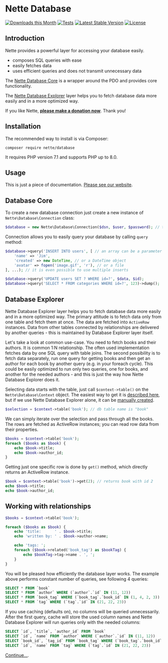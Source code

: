 Nette Database
==============

[![Downloads this Month](https://img.shields.io/packagist/dm/nette/database.svg)](https://packagist.org/packages/nette/database)
[![Tests](https://github.com/nette/database/workflows/Tests/badge.svg?branch=v3.0)](https://github.com/nette/database/actions)
[![Latest Stable Version](https://poser.pugx.org/nette/database/v/stable)](https://github.com/nette/database/releases)
[![License](https://img.shields.io/badge/license-New%20BSD-blue.svg)](https://github.com/nette/database/blob/master/license.md)


Introduction
------------

Nette provides a powerful layer for accessing your database easily.

- composes SQL queries with ease
- easily fetches data
- uses efficient queries and does not transmit unnecessary data

The [Nette Database Core](https://doc.nette.org/database-core) is a wrapper around the PDO and provides core functionality.

The [Nette Database Explorer](https://doc.nette.org/database-explorer) layer helps you to fetch database data more easily and in a more optimized way.

If you like Nette, **[please make a donation now](https://nette.org/donate)**. Thank you!


Installation
------------

The recommended way to install is via Composer:

```
composer require nette/database
```

It requires PHP version 7.1 and supports PHP up to 8.0.


Usage
-----

This is just a piece of documentation. [Please see our website](https://doc.nette.org/database).


Database Core
-------------

To create a new database connection just create a new instance of `Nette\Database\Connection` class:

```php
$database = new Nette\Database\Connection($dsn, $user, $password); // the same arguments as uses PDO
```

Connection allows you to easily query your database by calling `query` method:

```php
$database->query('INSERT INTO users', [ // an array can be a parameter
	'name' => 'Jim',
	'created' => new DateTime, // or a DateTime object
	'avatar' => fopen('image.gif', 'r'), // or a file
], ...); // it is even possible to use multiple inserts

$database->query('UPDATE users SET ? WHERE id=?', $data, $id);
$database->query('SELECT * FROM categories WHERE id=?', 123)->dump();
```

Database Explorer
-----------------

Nette Database Explorer layer helps you to fetch database data more easily and in a more optimized way. The primary attitude is to fetch data only from one table and fetch them at once. The data are fetched into `ActiveRow` instances. Data from other tables connected by relationships are delivered by another queries - this is maintained by Database Explorer layer itself.

Let's take a look at common use-case. You need to fetch books and their authors. It is common 1:N relationship. The often used implementation fetches data by one SQL query with table joins. The second possibility is to fetch data separately, run one query for getting books and then get an author for each book by another query (e.g. in your foreach cycle). This could be easily optimized to run only two queries, one for books, and another for the needed authors - and this is just the way how Nette Database Explorer does it.

Selecting data starts with the table, just call `$context->table()` on the `Nette\Database\Context` object. The easiest way to get it is [described here](https://doc.nette.org/database-core#toc-configuration), but if we use Nette Database Explorer alone, it can be [manually created](https://doc.nette.org/database-explorer#toc-manual-creating-nette-database-context).


```php
$selection = $context->table('book'); // db table name is "book"
```

We can simply iterate over the selection and pass through all the books. The rows are fetched as ActiveRow instances; you can read row data from their properties.

```php
$books = $context->table('book');
foreach ($books as $book) {
	echo $book->title;
	echo $book->author_id;
}
```

Getting just one specific row is done by `get()` method, which directly returns an ActiveRow instance.

```php
$book = $context->table('book')->get(2); // returns book with id 2
echo $book->title;
echo $book->author_id;
```

Working with relationships
--------------------------

```php
$books = $context->table('book');

foreach ($books as $book) {
	echo 'title:      ' . $book->title;
	echo 'written by: ' . $book->author->name;

	echo 'tags: ';
	foreach ($book->related('book_tag') as $bookTag) {
		echo $bookTag->tag->name . ', ';
	}
}
```

You will be pleased how efficiently the database layer works. The example above performs constant number of queries, see following 4 queries:

```sql
SELECT * FROM `book`
SELECT * FROM `author` WHERE (`author`.`id` IN (11, 12))
SELECT * FROM `book_tag` WHERE (`book_tag`.`book_id` IN (1, 4, 2, 3))
SELECT * FROM `tag` WHERE (`tag`.`id` IN (21, 22, 23))
```

If you use caching (defaults on), no columns will be queried unnecessarily. After the first query, cache will store the used column names and Nette Database Explorer will run queries only with the needed columns:

```sql
SELECT `id`, `title`, `author_id` FROM `book`
SELECT `id`, `name` FROM `author` WHERE (`author`.`id` IN (11, 12))
SELECT `book_id`, `tag_id` FROM `book_tag` WHERE (`book_tag`.`book_id` IN (1, 4, 2, 3))
SELECT `id`, `name` FROM `tag` WHERE (`tag`.`id` IN (21, 22, 23))
```

[Continue…](https://doc.nette.org/database-explorer).
